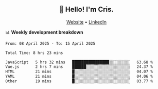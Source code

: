 
<h2 align="center">👋 Hello! I'm Cris.</h2>
<p align="center">
  <a href="https://www.criscunas.dev">Website</a> •
  <a href="https://www.linkedin.com/in/cristophercunas/">LinkedIn</a> 
</p>


📊 **Weekly development breakdown**
<!--START_SECTION:waka-->

```txt
From: 08 April 2025 - To: 15 April 2025

Total Time: 8 hrs 23 mins

JavaScript   5 hrs 32 mins   ████████████████░░░░░░░░░   63.68 %
Vue.js       2 hrs 7 mins    ██████░░░░░░░░░░░░░░░░░░░   24.37 %
HTML         21 mins         █░░░░░░░░░░░░░░░░░░░░░░░░   04.07 %
YAML         21 mins         █░░░░░░░░░░░░░░░░░░░░░░░░   04.06 %
Other        19 mins         █░░░░░░░░░░░░░░░░░░░░░░░░   03.77 %
```

<!--END_SECTION:waka-->

